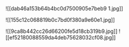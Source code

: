 ![[dab46a153b64b4bc0d7500905e7beb9 1.jpg]]


![[155c12c068819b0c7bd0f380a9e60e1.jpg]]

![[9ca8b442cc26d66200fe5d18cb319b9.jpg]]
![[ef52180088559da4deb75628032cf08.jpg]]










